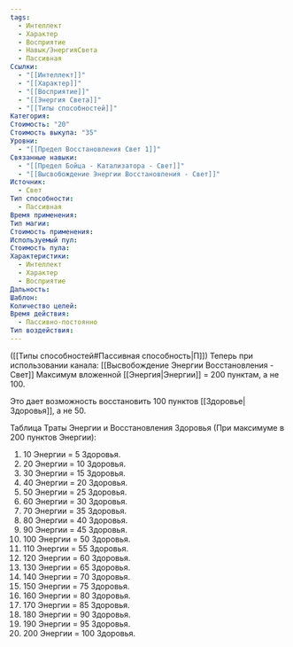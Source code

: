 ```yaml
---
tags:
  - Интеллект
  - Характер
  - Восприятие
  - Навык/ЭнергияСвета
  - Пассивная
Ссылки:
  - "[[Интеллект]]"
  - "[[Характер]]"
  - "[[Восприятие]]"
  - "[[Энергия Света]]"
  - "[[Типы способностей]]"
Категория: 
Стоимость: "20"
Стоимость выкупа: "35"
Уровни:
  - "[[Предел Восстановления Свет 1]]"
Связанные навыки:
  - "[[Предел Бойца - Катализатора - Свет]]"
  - "[[Высвобождение Энергии Восстановления - Свет]]"
Источник:
  - Свет
Тип способности:
  - Пассивная
Время применения: 
Тип магии: 
Стоимость применения: 
Используемый пул: 
Стоимость пула: 
Характеристики:
  - Интеллект
  - Характер
  - Восприятие
Дальность: 
Шаблон: 
Количество целей: 
Время действия:
  - Пассивно-постоянно
Тип воздействия:
---
```

([[Типы способностей#Пассивная способность|П]]) Теперь при использовании канала: [[Высвобождение Энергии Восстановления - Свет]] Максимум вложенной [[Энергия|Энергии]] = 200 пунктам, а не 100.

Это дает возможность восстановить 100 пунктов [[Здоровье|Здоровья]], а не 50.

Таблица Траты Энергии и Восстановления Здоровья
(При максимуме в 200 пунктов Энергии):

1. 10 Энергии = 5 Здоровья.
2. 20 Энергии = 10 Здоровья.
3. 30 Энергии = 15 Здоровья. 
4. 40 Энергии = 20 Здоровья.
5. 50 Энергии = 25 Здоровья.
6. 60 Энергии = 30 Здоровья.
7. 70 Энергии = 35 Здоровья.
8. 80 Энергии = 40 Здоровья.
9. 90 Энергии = 45 Здоровья.
10. 100 Энергии = 50 Здоровья.
11. 110 Энергии = 55 Здоровья.
12. 120 Энергии = 60 Здоровья.
13. 130 Энергии = 65 Здоровья.
14. 140 Энергии = 70 Здоровья.
15. 150 Энергии = 75 Здоровья.
16. 160 Энергии = 80 Здоровья.
17. 170 Энергии = 85 Здоровья.
18. 180 Энергии = 90 Здоровья.
19. 190 Энергии = 95 Здоровья.
20. 200 Энергии = 100 Здоровья.